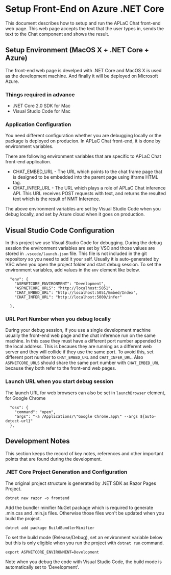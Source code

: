 # Setup Front-End on Azure .NET Core
This document describes how to setup and run the APLaC Chat front-end web page. This web page accepts the text that the user types in, sends the text to the Chat component and shows the result.

## Setup Environment (MacOS X + .NET Core + Azure)
The front-end web page is develped with .NET Core and MacOS X is used as the development machine. And finally it will be deployed on Microsoft Azure.

### Things required in advance
* .NET Core 2.0 SDK for Mac
* Visual Studio Code for Mac

### Application Configuration
You need different configuration whether you are debugging locally or the package is deployed on producion. In APLaC Chat front-end, it is done by environment variables.

There are following environment variables that are specific to APLaC Chat front-end application.
* CHAT_EMBED_URL - The URL which points to the chat frame page that is designed to be embedded into the parent page using iframe HTML tag.
* CHAT_INFER_URL - The URL which plays a role of APLaC Chat inference API. This URL receives POST requests with text, and returns the resulted text which is the result of NMT Inference.

The above environment variables are set by Visual Studio Code when you debug locally, and set by Azure cloud when it goes on production.

## Visual Studio Code Configuration
In this project we use Visual Studio Code for debugging. During the debug session the environment variables are set by VSC and those values are stored in `.vscode/launch.json` file. This file is not included in the git repository so you need to add it your self. Usually it is auto-generated by VSC when you open the project folder and start debug session. 
To set the environment variables, add values in the `env` element like below.
```
  "env": {
    "ASPNETCORE_ENVIRONMENT": "Development",
    "ASPNETCORE_URLS": "http://localhost:5051",
    "CHAT_EMBED_URL": "http://localhost:5051/Embed/Index",
    "CHAT_INFER_URL": "http://localhost:5000/infer"

  },
```

### URL Port Number when you debug locally
During your debug session, if you use a single development machine usually the front-end web page and the chat inference run on the same machine. In this case they must have a different port number appended to the local address. This is becaues they are running as a different web server and they will collide if they use the same port. To avoid this, set different port number to `CHAT_EMBED_URL` and `CHAT_INFER_URL`. Also `ASPNETCORE_URLS` should share the same port number with `CHAT_EMBED_URL` because they both refer to the front-end web pages.

### Launch URL when you start debug session
The launch URL for web browsers can also be set in `launchBrowser` element, for Google Chrome
```
  "osx": {
    "command": "open",
    "args": "-a /Applications/\"Google Chrome.app\" --args ${auto-detect-url}"
  },
```

## Development Notes
This section keeps the record of key notes, references and other important points that are found during the development.

### .NET Core Project Generation and Configuration
The original project structure is generated by .NET SDK as Razor Pages Project.
```
dotnet new razor -o frontend
```
Add the bundler minifier NuGet package which is required to generate .min.css and .min.js files. Otherwise those files won't be updated when you build the project.
```
dotnet add package BuildBundlerMinifier
```
To set the build mode (Release/Debug), set an environment variable below but this is only eligible when you run the project with `dotnet run` command.
```
export ASPNETCORE_ENVIRONMENT=Development
```
Note when you debug the code with Visual Studio Code, the build mode is automatically set to 'Development'.


